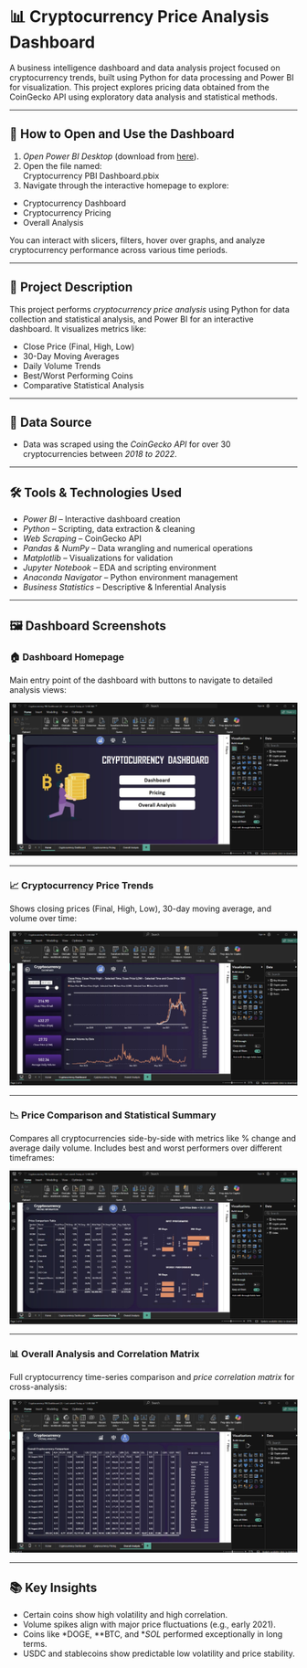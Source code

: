 # 📊 Cryptocurrency Price Analysis Dashboard

A business intelligence dashboard and data analysis project focused on cryptocurrency trends, built using Python for data processing and Power BI for visualization. This project explores pricing data obtained from the CoinGecko API using exploratory data analysis and statistical methods.

---

## 🚀 How to Open and Use the Dashboard

1. *Open Power BI Desktop* (download from [here](https://powerbi.microsoft.com/)).
2. Open the file named:  
          Cryptocurrency PBI Dashboard.pbix
3. Navigate through the interactive homepage to explore:
- Cryptocurrency Dashboard
- Cryptocurrency Pricing
- Overall Analysis

You can interact with slicers, filters, hover over graphs, and analyze cryptocurrency performance across various time periods.

---

## 📌 Project Description

This project performs *cryptocurrency price analysis* using Python for data collection and statistical analysis, and Power BI for an interactive dashboard. It visualizes metrics like:

- Close Price (Final, High, Low)
- 30-Day Moving Averages
- Daily Volume Trends
- Best/Worst Performing Coins
- Comparative Statistical Analysis

---

## 🧪 Data Source

- Data was scraped using the *CoinGecko API* for over 30 cryptocurrencies between *2018 to 2022*.

---

## 🛠 Tools & Technologies Used

- *Power BI* – Interactive dashboard creation
- *Python* – Scripting, data extraction & cleaning
- *Web Scraping* – CoinGecko API
- *Pandas & NumPy* – Data wrangling and numerical operations
- *Matplotlib* – Visualizations for validation
- *Jupyter Notebook* – EDA and scripting environment
- *Anaconda Navigator* – Python environment management
- *Business Statistics* – Descriptive & Inferential Analysis

---

## 🖼 Dashboard Screenshots

### 🏠 Dashboard Homepage

Main entry point of the dashboard with buttons to navigate to detailed analysis views:

![Homepage Navigation](assets/Home.jpg)

---

### 📈 Cryptocurrency Price Trends

Shows closing prices (Final, High, Low), 30-day moving average, and volume over time:

![Dashboard Overview](assets/Cryptocurrency_Dashboard.jpg)

---

### 📉 Price Comparison and Statistical Summary

Compares all cryptocurrencies side-by-side with metrics like % change and average daily volume. Includes best and worst performers over different timeframes:

![Price Comparison](assets/Cryptocurrency_Pricing.jpg)

---

### 📊 Overall Analysis and Correlation Matrix

Full cryptocurrency time-series comparison and *price correlation matrix* for cross-analysis:

![Overall Analysis](assets/Overall_Analysis.jpg)

---

## 📚 Key Insights

- Certain coins show high volatility and high correlation.
- Volume spikes align with major price fluctuations (e.g., early 2021).
- Coins like *DOGE, **BTC, and **SOL* performed exceptionally in long terms.
- USDC and stablecoins show predictable low volatility and price stability.

